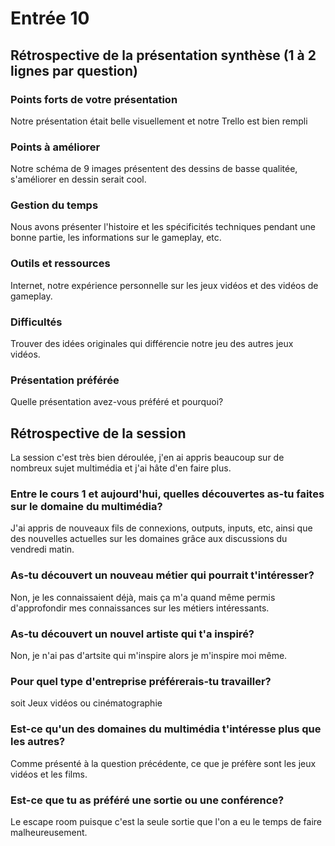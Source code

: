 # Entrée 10
## Rétrospective de la présentation synthèse (1 à 2 lignes par question)

### Points forts de votre présentation 
Notre présentation était belle visuellement et notre Trello est bien rempli

### Points à améliorer
Notre schéma de 9 images présentent des dessins de basse qualitée, s'améliorer en dessin serait cool.

### Gestion du temps
Nous avons présenter l'histoire et les spécificités techniques pendant une bonne partie, les informations sur le gameplay, etc.

### Outils et ressources
Internet, notre expérience personnelle sur les jeux vidéos et des vidéos de gameplay.

### Difficultés
Trouver des idées originales qui différencie notre jeu des autres jeux vidéos.

### Présentation préférée
Quelle présentation avez-vous préféré et pourquoi?

## Rétrospective de la session
La session c'est très bien déroulée, j'en ai appris beaucoup sur de nombreux sujet multimédia et j'ai hâte d'en faire plus.

### Entre le cours 1 et aujourd'hui, quelles découvertes as-tu faites sur le domaine du multimédia? 
J'ai appris de nouveaux fils de connexions, outputs, inputs, etc, ainsi que des nouvelles actuelles sur les domaines grâce aux discussions du vendredi matin.

### As-tu découvert un nouveau métier qui pourrait t'intéresser? 
Non, je les connaissaient déjà, mais ça m'a quand même permis d'approfondir mes connaissances sur les métiers intéressants.

### As-tu découvert un nouvel artiste qui t'a inspiré? 
Non, je n'ai pas d'artsite qui m'inspire alors je m'inspire moi même.

### Pour quel type d'entreprise préférerais-tu travailler? 
soit Jeux vidéos ou cinématographie

### Est-ce qu'un des domaines du multimédia t'intéresse plus que les autres? 
Comme présenté à la question précédente, ce que je préfère sont les jeux vidéos et les films.

### Est-ce que tu as préféré une sortie ou une conférence?
Le escape room puisque c'est la seule sortie que l'on a eu le temps de faire malheureusement.
